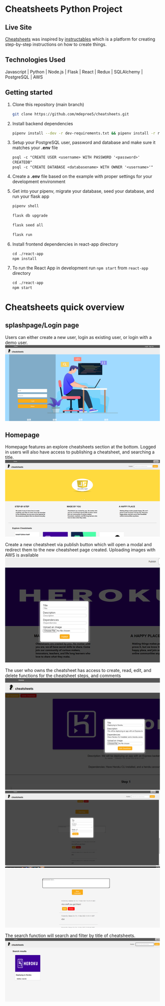 # Cheatsheets Python Project

## Live Site
[Cheatsheets](https://cheatsheets-group-project.herokuapp.com/) was inspired by [instructables](https://www.instructables.com/) which is a platform for creating step-by-step instructions on how to create things.

## Technologies Used
Javascript | Python | Node.js | Flask | React | Redux | SQLAlchemy | PostgreSQL | AWS

## Getting started

1. Clone this repository (main branch)

   ```bash
   git clone https://github.com/mdepree5/cheatsheets.git
   ```

2. Install backend dependencies

      ```bash
      pipenv install --dev -r dev-requirements.txt && pipenv install -r requirements.txt
      ```


3. Setup your PostgreSQL user, password and database and make sure it matches your **.env** file
   ```
   psql -c "CREATE USER <username> WITH PASSWORD '<password>' CREATEDB"
   psql -c "CREATE DATABASE <databasename> WITH OWNER '<username>'"
   ```

4. Create a **.env** file based on the example with proper settings for your
   development environment

5. Get into your pipenv, migrate your database, seed your database, and run your flask app

   ```bash
   pipenv shell
   ```

   ```bash
   flask db upgrade
   ```

   ```bash
   flask seed all
   ```

   ```bash
   flask run
   ```

6. Install frontend dependencies in react-app directory
   ```
   cd ./react-app
   npm install
   ```

7. To run the React App in development run ```npm start``` from ```react-app``` directory
   ```
   cd ./react-app
   npm start
   ```

# Cheatsheets quick overview

## splashpage/Login page
Users can either create a new user, login as existing user, or login with a demo user.
![Login Page](./images/login.PNG)

## Homepage
Homepage features an explore cheatsheets section at the bottom. Logged in users will also have access to publishing a cheatsheet, and searching a title.
![Homepage](./images/homepage.PNG)

Create a new cheatsheet via publish button which will open a modal and redirect them to the new cheatsheet page created. Uploading images with AWS is available
![Publish](./images/publish_modal.PNG)

The user who owns the cheatsheet has access to create, read, edit, and delete functions for the cheatsheet steps, and comments
![editCheatSheet](./images/edit_modal.PNG)
![addStep](./images/addstep_modal.PNG)
![Comments](./images/comments.PNG)

The search function will search and filter by title of cheatsheets.
![search](./images/search.PNG)
